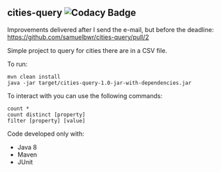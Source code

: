 ## cities-query ![Codacy Badge](https://api.codacy.com/project/badge/Grade/982ae1b3088742c992cb9c54c616a040)

Improvements delivered after I send the e-mail, but before the deadline: https://github.com/samuelbwr/cities-query/pull/2

Simple project to query for cities there are in a CSV file.

To run:
```
mvn clean install
java -jar target/cities-query-1.0-jar-with-dependencies.jar 
```

To interact with you can use the following commands:
```
count *
count distinct [property]
filter [property] [value]
```

Code developed only with:
 - Java 8
 - Maven
 - JUnit
